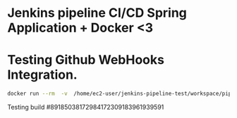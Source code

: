 # Jenkins pipeline CI/CD Spring Application + Docker <3


# Testing Github WebHooks Integration. 


```sh
docker run --rm  -v  /home/ec2-user/jenkins-pipeline-test/workspace/pipeline-docker-maven/pipeline/java-app:/app -v /root/.m2/:/root/.m2/ -w /app maven:3-alpine 
```
<div style="display:none;">aabd17472ff308f0485c9b36b7538d812b5d9756</div>

Testing build #89185038172984172309183961939591